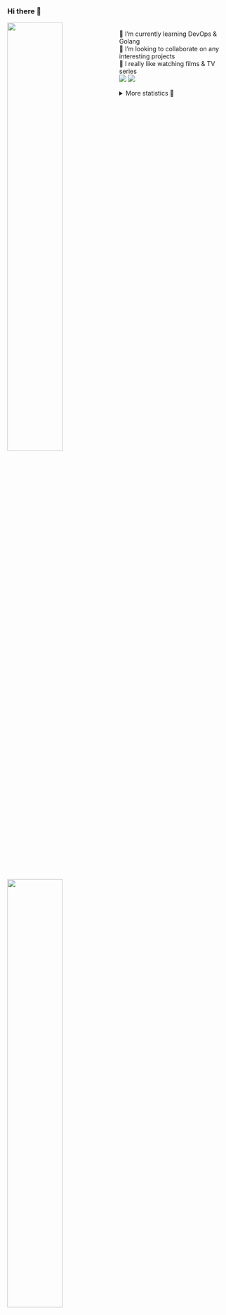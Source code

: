 ### Hi there 👋


[<img align="left" width="50%" src="https://github-readme-stats.vercel.app/api?username=rufusnufus&hide=issues&show_icons=true&count_private=true&theme=transparent&title_color=FF6F40&text_color=FBF9F8&icon_color=F48242&hide_border=true&hide_title=true#gh-dark-mode-only">](https://metrics.lecoq.io/rufusnufus#gh-dark-mode-only)
[<img align="left" width="50%" src="https://github-readme-stats.vercel.app/api?username=rufusnufus&hide=issues&show_icons=true&count_private=true&theme=transparent&title_color=FF6533&text_color=4D4644&icon_color=FF8038&hide_border=true&hide_title=true#gh-light-mode-only">](https://metrics.lecoq.io/rufusnufus#gh-light-mode-only)

<p>
  <br>
  🌱 I’m currently learning DevOps & Golang</br>
  👯 I’m looking to collaborate on any interesting projects</br>
  🎥 I really like watching films & TV series</br>
  <a href="https://linkedin.com/in/rufusnufus"><img src="https://img.shields.io/badge/linkedin-0077B5.svg?style=for-the-badge&logo=linkedin&logoColor=white"/></a>
  <a href="https://t.me/rufusnufus"><img src="https://img.shields.io/badge/-telegram-black?style=for-the-badge&color=blue&logo=telegram"/></a>
</p>

<p text-align="left">
<details>
  <summary>More statistics 👀</summary><br/>

<!--START_SECTION:waka-->
![Code Time](http://img.shields.io/badge/Code%20Time-497%20hrs%207%20mins-blue)

![Profile Views](http://img.shields.io/badge/Profile%20Views-0-blue)

**I'm an Early 🐤** 

```text
🌞 Morning                9318 commits        █████░░░░░░░░░░░░░░░░░░░░   21.97 % 
🌆 Daytime                24627 commits       ███████████████░░░░░░░░░░   58.08 % 
🌃 Evening                7555 commits        ████░░░░░░░░░░░░░░░░░░░░░   17.82 % 
🌙 Night                  903 commits         █░░░░░░░░░░░░░░░░░░░░░░░░   02.13 % 
```
📅 **I'm Most Productive on Monday** 

```text
Monday                   8693 commits        █████░░░░░░░░░░░░░░░░░░░░   20.50 % 
Tuesday                  8077 commits        █████░░░░░░░░░░░░░░░░░░░░   19.05 % 
Wednesday                8436 commits        █████░░░░░░░░░░░░░░░░░░░░   19.89 % 
Thursday                 7985 commits        █████░░░░░░░░░░░░░░░░░░░░   18.83 % 
Friday                   7563 commits        ████░░░░░░░░░░░░░░░░░░░░░   17.84 % 
Saturday                 742 commits         ░░░░░░░░░░░░░░░░░░░░░░░░░   01.75 % 
Sunday                   907 commits         █░░░░░░░░░░░░░░░░░░░░░░░░   02.14 % 
```


📊 **This Week I Spent My Time On** 

```text
💬 Programming Languages: 
Terraform                5 hrs 20 mins       ███████████████░░░░░░░░░░   60.31 % 
HCL                      1 hr 45 mins        █████░░░░░░░░░░░░░░░░░░░░   19.89 % 
Other                    39 mins             ██░░░░░░░░░░░░░░░░░░░░░░░   07.46 % 
JSON                     24 mins             █░░░░░░░░░░░░░░░░░░░░░░░░   04.59 % 
YAML                     18 mins             █░░░░░░░░░░░░░░░░░░░░░░░░   03.43 % 

🔥 Editors: 
VS Code                  8 hrs 24 mins       ████████████████████████░   94.88 % 
iTerm2                   27 mins             █░░░░░░░░░░░░░░░░░░░░░░░░   05.12 % 
```

**I Mostly Code in Java** 

```text
Python                   14 repos            ███░░░░░░░░░░░░░░░░░░░░░░   10.07 % 
Smarty                   11 repos            ██░░░░░░░░░░░░░░░░░░░░░░░   07.91 % 
HCL                      7 repos             █░░░░░░░░░░░░░░░░░░░░░░░░   05.04 % 
Kotlin                   5 repos             █░░░░░░░░░░░░░░░░░░░░░░░░   03.60 % 
HTML                     5 repos             █░░░░░░░░░░░░░░░░░░░░░░░░   03.60 % 
```




 Last Updated on 10/11/2023 00:57:58 UTC
<!--END_SECTION:waka-->

</details>
</p>
